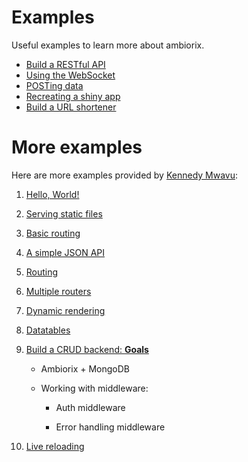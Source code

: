 # Examples

Useful examples to learn more about ambiorix.

- [Build a RESTful API](/docs/examples/api)
- [Using the WebSocket](/docs/examples/input)
- [POSTing data](/docs/examples/post)
- [Recreating a shiny app](/docs/examples/shiny)
- [Build a URL shortener](/docs/examples/shortener)

# More examples

Here are more examples provided by [Kennedy Mwavu](https://github.com/kennedymwavu):

1. [Hello, World!](https://github.com/kennedymwavu/ambiorix-examples/tree/main/01_hello_world)
1. [Serving static files](https://github.com/kennedymwavu/ambiorix-examples/tree/main/02_static_files)
1. [Basic routing](https://github.com/kennedymwavu/ambiorix-examples/tree/main/03_basic_routing)
1. [A simple JSON API](https://github.com/kennedymwavu/ambiorix-examples/tree/main/04_simple_json_api)
1. [Routing](https://github.com/kennedymwavu/ambiorix-examples/tree/main/05_router)
1. [Multiple routers](https://github.com/kennedymwavu/ambiorix-examples/tree/main/06_multi_router)
1. [Dynamic rendering](https://github.com/kennedymwavu/ambiorix-examples/tree/main/07_dynamic_rendering)
1. [Datatables](https://github.com/kennedymwavu/ambiorix-examples/tree/main/08_datatables)
1. [Build a CRUD backend: **Goals**](https://github.com/kennedymwavu/ambiorix-examples/tree/main/09_goals)

   - Ambiorix + MongoDB

   - Working with middleware:

       - Auth middleware

       - Error handling middleware
1. [Live reloading](https://github.com/kennedymwavu/ambiorix-examples/tree/main/10_live_reloading)
